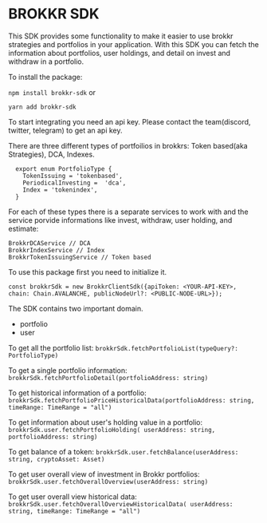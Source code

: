 # BROKKR SDK

This SDK provides some functionality to make it easier to use brokkr strategies and portfolios in your application.
With this SDK you can fetch the information about portfolios, user holdings, and detail on invest and withdraw in a portfolio.

To install the package:

```npm install brokkr-sdk```
or

```yarn add brokkr-sdk```

To start integrating you need an api key. Please contact the team(discord, twitter, telegram) to get an api key.

There are three different types of portfoilios in brokkrs: Token based(aka Strategies), DCA, Indexes.

```
  export enum PortfolioType {
    TokenIssuing = 'tokenbased',
    PeriodicalInvesting =  'dca',
    Index = 'tokenindex',
  }
```

For each of these types there is a separate services to work with and the service porvide informations like invest, withdraw, user holding, and estimate:

```
BrokkrDCAService // DCA
BrokkrIndexService // Index
BrokkrTokenIssuingService // Token based
```

To use this package first you need to initialize it.

```const brokkrSdk = new BrokkrClientSdk({apiToken: <YOUR-API-KEY>, chain: Chain.AVALANCHE, publicNodeUrl?: <PUBLIC-NODE-URL>});```

The SDK contains two important domain.
- portfolio
- user

To get all the portfolio list:
```brokkrSdk.fetchPortfolioList(typeQuery?: PortfolioType)```

To get a single portfolio information:
```brokkrSdk.fetchPortfolioDetail(portfolioAddress: string)```

To get historical information of a portfolio:
```brokkrSdk.fetchPortfolioPriceHistoricalData(portfolioAddress: string, timeRange: TimeRange = "all")```

To get information about user's holding value in a portfolio:
```brokkrSdk.user.fetchPortfolioHolding( userAddress: string, portfolioAddress: string)```

To get balance of a token:
```brokkrSdk.user.fetchBalance(userAddress: string, cryptoAsset: Asset)```

To get user overall view of investment in Brokkr portfolios:
```brokkrSdk.user.fetchOverallOverview(userAddress: string)```

To get user overall view historical data:
```brokkrSdk.user.fetchOverallOverviewHistoricalData( userAddress: string, timeRange: TimeRange = "all")```
